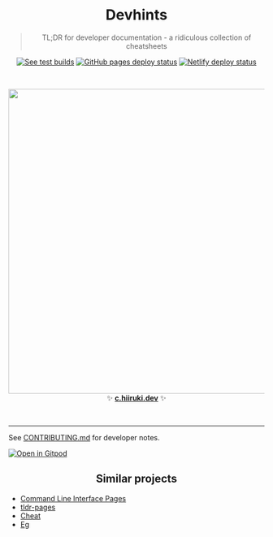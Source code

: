 <h1 align='center'>Devhints</h1>

<blockquote align='center'>
TL;DR for developer documentation - a ridiculous collection of cheatsheets
</blockquote>

<p align='center'>
<a href='https://travis-ci.org/rstacruz/cheatsheets'><img src='https://travis-ci.org/rstacruz/cheatsheets.svg?branch=master' alt='See test builds'></a>
<a href='https://github.com/rstacruz/cheatsheets/actions?query=workflow%3ADeploy'><img src='https://github.com/rstacruz/cheatsheets/workflows/Deploy/badge.svg' alt='GitHub pages deploy status'></a>
<a href='https://app.netlify.com/sites/devhints-cheatsheets/deploys'><img src='https://api.netlify.com/api/v1/badges/c66b2a8b-5147-4243-9bf6-e2143126f6c8/deploy-status' alt='Netlify deploy status'></a>
</p>

<br>

<p align='center'>
<a href='https://c.hiiruki.dev/'><img src='_docs/images/screenshot.png' width=600></a>
<br>
✨ <b><a href='https://c.hiiruki.dev/'>c.hiiruki.dev</a></b> ✨
</p>

<br>

---

See [CONTRIBUTING.md](CONTRIBUTING.md) for developer notes.

[![Open in Gitpod](https://gitpod.io/button/open-in-gitpod.svg)](https://gitpod.io/#https://github.com/rstacruz/cheatsheets)

<h2 align='center'>Similar projects</h1>

- [Command Line Interface Pages](https://github.com/command-line-interface-pages)
- [tldr-pages](https://github.com/tldr-pages/tldr)
- [Cheat](https://github.com/cheat/cheat)
- [Eg](https://github.com/srsudar/eg)
